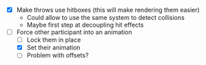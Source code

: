 - [x] Make throws use hitboxes (this will make rendering them easier)
	- Could allow to use the same system to detect collisions
	- Maybe first step at decoupling hit effects
- [ ] Force other participant into an animation
	- [ ] Lock them in place
	- [x] Set their animation
	- [ ] Problem with offsets?